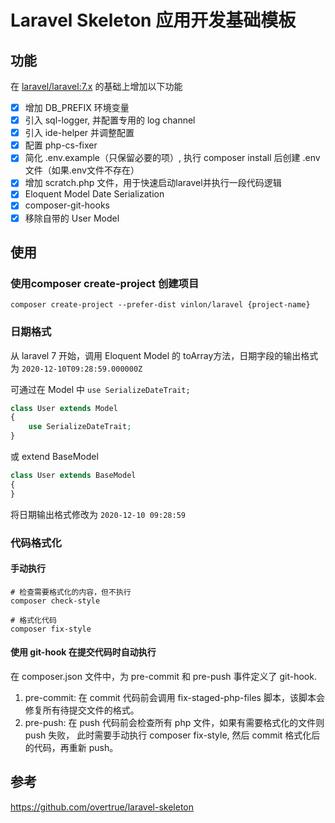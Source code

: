 # Laravel Skeleton 应用开发基础模板

## 功能

在 [laravel/laravel:7.x](https://github.com/laravel/laravel/tree/7.x) 的基础上增加以下功能

- [x] 增加 DB_PREFIX 环境变量
- [x] 引入 sql-logger, 并配置专用的 log channel
- [x] 引入 ide-helper 并调整配置
- [x] 配置 php-cs-fixer
- [x] 简化 .env.example（只保留必要的项）, 执行 composer install 后创建 .env 文件（如果.env文件不存在）
- [x] 增加 scratch.php 文件，用于快速启动laravel并执行一段代码逻辑
- [x] Eloquent Model Date Serialization
- [x] composer-git-hooks
- [x] 移除自带的 User Model

## 使用 

### 使用composer create-project 创建项目

```shell script
composer create-project --prefer-dist vinlon/laravel {project-name}
```

### 日期格式

从 laravel 7 开始，调用 Eloquent Model 的 toArray方法，日期字段的输出格式为 `2020-12-10T09:28:59.000000Z`

可通过在 Model 中 `use SerializeDateTrait;`

```php
class User extends Model
{
    use SerializeDateTrait;
}
```

或 extend BaseModel

```php
class User extends BaseModel
{
}
```

将日期输出格式修改为 `2020-12-10 09:28:59`


### 代码格式化

#### 手动执行

```shell script
# 检查需要格式化的内容，但不执行
composer check-style

# 格式化代码
composer fix-style 
```

#### 使用 git-hook 在提交代码时自动执行

在 composer.json 文件中，为 pre-commit 和 pre-push 事件定义了 git-hook.

1. pre-commit: 在 commit 代码前会调用 fix-staged-php-files 脚本，该脚本会修复所有待提交文件的格式。
2. pre-push: 在 push 代码前会检查所有 php 文件，如果有需要格式化的文件则 push 失败，
此时需要手动执行 composer fix-style, 然后 commit 格式化后的代码，再重新 push。


## 参考
https://github.com/overtrue/laravel-skeleton